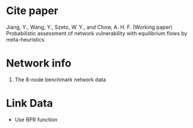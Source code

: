 # Cite paper 
Jiang, Y., Wang, Y., Szeto, W. Y., and Chow, A. H. F. (Working paper) Probabilistic assessment of network vulnerability with equilibrium flows by meta-heuristics 

# Network info
1. The 8-node benchmark network data


# Link Data
* Use BPR function
